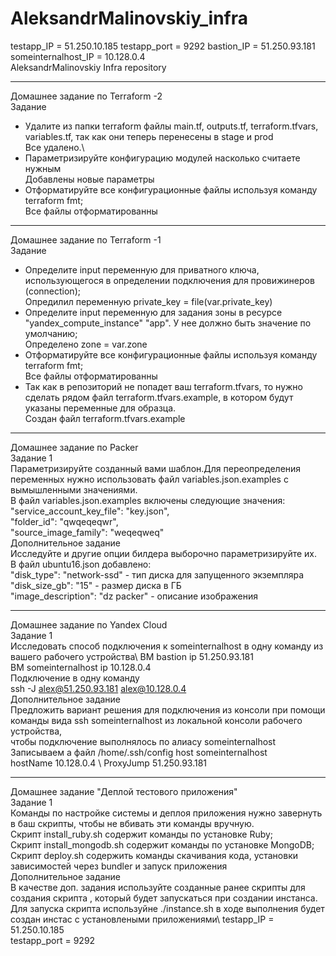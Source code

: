 # AleksandrMalinovskiy_infra
testapp_IP = 51.250.10.185
testapp_port = 9292
bastion_IP = 51.250.93.181\
someinternalhost_IP = 10.128.0.4\
AleksandrMalinovskiy Infra repository 
____________
Домашнее задание по Terraform -2\
Задание
- Удалите из папки terraform файлы main.tf, outputs.tf, terraform.tfvars, variables.tf, так как они теперь перенесены в stage и prod\
Все удалено.\
- Параметризируйте конфигурацию модулей насколько считаете нужным\
Добавлены новые параметры
- Отформатируйте все конфигурационные файлы используя команду terraform fmt;\
Все файлы отформатированны
________________
Домашнее задание по Terraform -1\
Задание
- Определите input переменную для приватного ключа, использующегося в определении подключения для
провижинеров (connection); \
Опредилил переменную private_key = file(var.private_key)
- Определите input переменную для задания зоны в ресурсе "yandex_compute_instance" "app". У нее должно быть значение
по умолчанию; \
Определено zone = var.zone 
- Отформатируйте все конфигурационные файлы используя команду terraform fmt;\
Все файлы отформатированны
- Так как в репозиторий не попадет ваш terraform.tfvars, то нужно сделать рядом файл terraform.tfvars.example, в
котором будут указаны переменные для образца.\
Создан файл terraform.tfvars.example
________________
Домашнее задание по Packer\
Задание 1 \
Параметризируйте созданный вами шаблон.Для переопределения переменных нужно использовать файл variables.json.examples 
с вымышленными значениями. \
В файл variables.json.examples включены следующие значения: \
  "service_account_key_file": "key.json", \
  "folder_id": "qwqeqeqwr", \
  "source_image_family": "weqeqweq" \
Дополнительное задание \
Исследуйте и другие опции билдера выборочно параметризируйте их. \
В файл ubuntu16.json добавлено: \
  "disk_type": "network-ssd" - тип диска для запущенного экземпляра \
  "disk_size_gb": "15" - размер диска в ГБ \
  "image_description": "dz packer" - описание изображения 
________________
Домашнее задание по Yandex Cloud\
Задание 1 \
Исследовать способ подключения к someinternalhost в одну команду из вашего рабочего устройства\ 
ВМ bastion ip 51.250.93.181 \
ВМ someinternalhost ip 10.128.0.4 \
Подключение в одну команду \
ssh -J alex@51.250.93.181 alex@10.128.0.4 \
Дополнительное задание \
Предложить вариант решения для подключения из консоли при помощи команды вида ssh someinternalhost из локальной консоли рабочего устройства, \
чтобы подключение выполнялось по алиасу someinternalhost \
Записываем а файл /home/.ssh/config 
host someinternalhost\
hostName 10.128.0.4 \ 
ProxyJump 51.250.93.181 
_______________
Домашнее задание "Деплой тестового приложения"\
Задание 1\
Команды по настройке системы и деплоя приложения нужно завернуть в баш скрипты, чтобы не вбивать эти команды вручную.\
Скрипт install_ruby.sh содержит команды по установке Ruby;\
Скрипт install_mongodb.sh содержит команды по установке MongoDB;\
Скрипт deploy.sh содержить команды скачивания кода, установки зависимостей через bundler и запуск приложения\
Дополнительное задание\
В качестве доп. задания используйте созданные ранее скрипты для создания скрипта , который будет запускаться при создании инстанса.\
Для запуска скрипта используйне ./instance.sh в ходе выполнения будет создан инстас с установлеными приложениями\ 
testapp_IP = 51.250.10.185 \
testapp_port = 9292
